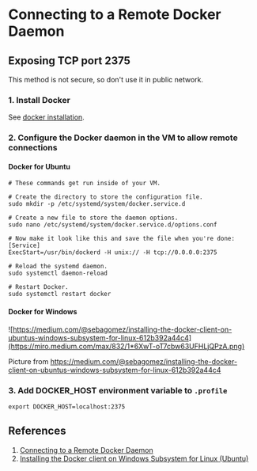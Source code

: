 # Connecting to a Remote Docker Daemon

## Exposing TCP port 2375

This method is not secure, so don't use it in public network.

### 1. Install Docker

See [docker installation](https://github.com/Shaowen310/engineering/blob/master/docker/docker-installation.md).

### 2. Configure the Docker daemon in the VM to allow remote connections

#### Docker for Ubuntu

```
# These commands get run inside of your VM.

# Create the directory to store the configuration file.
sudo mkdir -p /etc/systemd/system/docker.service.d

# Create a new file to store the daemon options.
sudo nano /etc/systemd/system/docker.service.d/options.conf

# Now make it look like this and save the file when you're done:
[Service]
ExecStart=/usr/bin/dockerd -H unix:// -H tcp://0.0.0.0:2375

# Reload the systemd daemon.
sudo systemctl daemon-reload

# Restart Docker.
sudo systemctl restart docker
```

#### Docker for Windows

![https://medium.com/@sebagomez/installing-the-docker-client-on-ubuntus-windows-subsystem-for-linux-612b392a44c4](https://miro.medium.com/max/832/1*6XwT-oT7cbw63UFHLjQPzA.png)

Picture from https://medium.com/@sebagomez/installing-the-docker-client-on-ubuntus-windows-subsystem-for-linux-612b392a44c4

### 3. Add DOCKER_HOST environment variable to `.profile`

```
export DOCKER_HOST=localhost:2375
```

## References

1. [Connecting to a Remote Docker Daemon](https://nickjanetakis.com/blog/docker-tip-73-connecting-to-a-remote-docker-daemon)
2. [Installing the Docker client on Windows Subsystem for Linux (Ubuntu)](https://medium.com/@sebagomez/installing-the-docker-client-on-ubuntus-windows-subsystem-for-linux-612b392a44c4)
